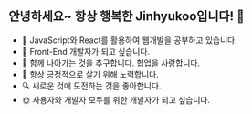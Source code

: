 ## 안녕하세요~ 항상 행복한 Jinhyukoo입니다! 👋

<!--
**jinhyukoo/jinhyukoo** is a ✨ _special_ ✨ repository because its `README.md` (this file) appears on your GitHub profile.

Here are some ideas to get you started:

- 🔭 I’m currently working on ...
- 🌱 I’m currently learning ...
- 👯 I’m looking to collaborate on ...
- 🤔 I’m looking for help with ...
- 💬 Ask me about ...
- 📫 How to reach me: ...
- 😄 Pronouns: ...
- ⚡ Fun fact: ...
-->

- 🌱 JavaScript와 React를 활용하여 웹개발을 공부하고 있습니다.
- 🔭 Front-End 개발자가 되고 싶습니다.
- 👯 함께 나아가는 것을 추구합니다. 협업을 사랑합니다.
- 🙌 항상 긍정적으로 살기 위해 노력합니다.
- 🔍 새로운 것에 도전하는 것을 좋아합니다.
- 🌞 사용자와 개발자 모두를 위한 개발자가 되고 싶습니다.
